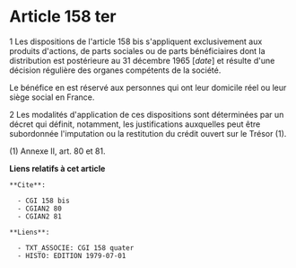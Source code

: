 # Article 158 ter

1  Les dispositions de l'article 158 bis s'appliquent exclusivement aux produits d'actions, de parts sociales ou de parts
bénéficiaires dont la distribution est postérieure au 31 décembre 1965 [*date*] et résulte d'une décision régulière des
organes compétents de la société.

Le bénéfice en est réservé aux personnes qui ont leur domicile réel ou leur siège social en France.

2  Les modalités d'application de ces dispositions sont déterminées par un décret qui définit, notamment, les justifications
auxquelles peut être subordonnée l'imputation ou la restitution du crédit ouvert sur le Trésor (1).

(1) Annexe II, art. 80 et 81.

**Liens relatifs à cet article**

	**Cite**:

	  - CGI 158 bis
	  - CGIAN2 80
	  - CGIAN2 81

	**Liens**:

	  - TXT_ASSOCIE: CGI 158 quater
	  - HISTO: EDITION 1979-07-01
